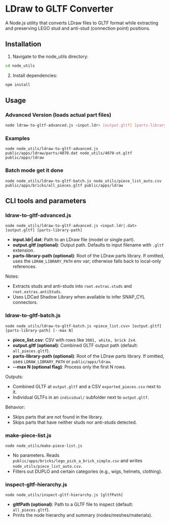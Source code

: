 # LDraw to GLTF Converter

A Node.js utility that converts LDraw files to GLTF format while extracting and preserving LEGO stud and anti-stud (connection point) positions.

## Installation

1. Navigate to the node_utils directory:
```bash
cd node_utils
```

2. Install dependencies:
```bash
npm install
```

## Usage
### Advanced Version (loads actual part files)
```bash
node ldraw-to-gltf-advanced.js <input.ldr> [output.gltf] [parts-library-path]
```

### Examples
```
node node_utils/ldraw-to-gltf-advanced.js public/apps/ldraw/parts/4070.dat node_utils/4070-ot.gltf public/apps/ldraw
```
### Batch mode get it done
```
node node_utils/ldraw-to-gltf-batch.js node_utils/piece_list_auto.csv public/apps/bricks/all_pieces.gltf public/apps/ldraw
```

## CLI tools and parameters

### ldraw-to-gltf-advanced.js
```
node node_utils/ldraw-to-gltf-advanced.js <input.ldr|.dat> [output.gltf] [parts-library-path]
```
- **input.ldr|.dat**: Path to an LDraw file (model or single part).
- **output.gltf (optional)**: Output path. Defaults to input filename with `.gltf` extension.
- **parts-library-path (optional)**: Root of the LDraw parts library. If omitted, uses the `LDRAW_LIBRARY_PATH` env var; otherwise falls back to local-only references.

Notes:
- Extracts studs and anti-studs into `root.extras.studs` and `root.extras.antiStuds`.
- Uses LDCad Shadow Library when available to infer SNAP_CYL connectors.

### ldraw-to-gltf-batch.js
```
node node_utils/ldraw-to-gltf-batch.js <piece_list.csv> [output.gltf] [parts-library-path] [--max N]
```
- **piece_list.csv**: CSV with rows like `3001, white, brick 2x4`.
- **output.gltf (optional)**: Combined GLTF output path (default: `all_pieces.gltf`).
- **parts-library-path (optional)**: Root of the LDraw parts library. If omitted, uses `LDRAW_LIBRARY_PATH` or `public/apps/ldraw`.
- **--max N (optional flag)**: Process only the first N rows.

Outputs:
- Combined GLTF at `output.gltf` and a CSV `exported_pieces.csv` next to it.
- Individual GLTFs in an `individual/` subfolder next to `output.gltf`.

Behavior:
- Skips parts that are not found in the library.
- Skips parts that have neither studs nor anti-studs detected.

### make-piece-list.js
```
node node_utils/make-piece-list.js
```
- No parameters. Reads `public/apps/bricks/lego_pick_a_brick_simple.csv` and writes `node_utils/piece_list_auto.csv`.
- Filters out DUPLO and certain categories (e.g., wigs, helmets, clothing).

### inspect-gltf-hierarchy.js
```
node node_utils/inspect-gltf-hierarchy.js [gltfPath]
```
- **gltfPath (optional)**: Path to a GLTF file to inspect (default: `all_pieces.gltf`).
- Prints the node hierarchy and summary (nodes/meshes/materials).
